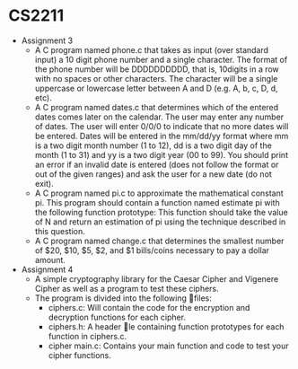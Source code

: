 # CS2211

- Assignment 3
  - A C program named phone.c that takes as input (over standard input) a 10 digit phone number and a single character. The format of the phone number will be DDDDDDDDDD, that is, 10digits in a row with no spaces or other characters. The character will be a single uppercase or
    lowercase letter between A and D (e.g. A, b, c, D, d, etc).
  - A C program named dates.c that determines which of the entered dates comes later on the calendar. The user may enter any number of dates. The user will enter 0/0/0 to indicate that no more dates will be entered. Dates will be entered in the mm/dd/yy format where mm is a two digit month number (1 to 12), dd is a two digit day of the month (1 to 31) and yy is a two digit year (00 to 99). You should print an error if an invalid date is entered (does not follow the format or out of the given ranges) and ask the user for a new date (do not exit).
  - A C program named pi.c to approximate the mathematical
    constant pi. This program should contain a function named estimate pi with the following function prototype:  This function should take the value of N and return an estimation of pi using the technique
    described in this question.
  - A C program named change.c that determines the smallest number of $20, $10, $5, $2, and $1 bills/coins necessary to pay a dollar amount.
- Assignment 4
  - A simple cryptography library for the Caesar Cipher and
    Vigenere Cipher as well as a program to test these ciphers.
  - The program is divided into the following files:
    - ciphers.c: Will contain the code for the encryption and decryption functions for each cipher.
    - ciphers.h: A header le containing function prototypes for each function in ciphers.c.
    - cipher main.c: Contains your main function and code to test your cipher functions.
